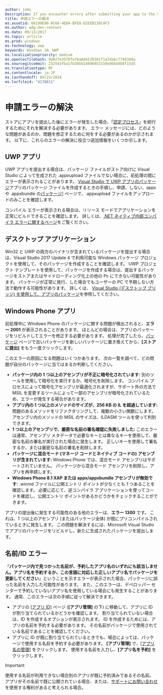 ```yaml
---
author: jnHs
Description: If you encounter errors after submitting your app to the Store, you must resolve them in order to continue the certification process.
title: 申請エラーの解決
ms.assetid: 68199E09-0C66-4EB4-BFE8-D2EEB139C4F3
ms.author: wdg-dev-content
ms.date: 09/13/2017
ms.topic: article
ms.prod: windows
ms.technology: uwp
keywords: Windows 10、UWP
ms.localizationpriority: medium
ms.openlocfilehash: 9d027e35f8fe76a0d4139301f1a7dabc7798348a
ms.sourcegitcommit: 232543fba1fb30bb1489b053310ed6bd4b8f15d5
ms.translationtype: MT
ms.contentlocale: ja-JP
ms.lasthandoff: 09/25/2018
ms.locfileid: "4176811"
---
```

# <a name="resolve-submission-errors"></a>申請エラーの解決

ストアにアプリを提出した後にエラーが発生した場合、「[認定プロセス](the-app-certification-process.md)」を続行するためにそれを解決する必要があります。 エラー メッセージには、どのような問題があるのか、問題を修正するために何をする必要があるのかが示されます。 以下に、これらのエラーの解決に役立つ追加情報をいくつか示します。

## <a name="uwp-apps"></a>UWP アプリ

UWP アプリを提出する場合は、パッケージ ファイルがストア向けに Visual Studio によって生成された .appxupload ファイルでない場合に、前処理の間にエラーが表示されることがあります。 [Visual Studio で UWP アプリのパッケージ](../packaging/packaging-uwp-apps.md)アプリのパッケージ ファイルを作成するときの手順し、申請、しない、appx や .appxbundle の[パッケージ](upload-app-packages.md)] ページで、.appxupload ファイルをアップロードのみことを確認します。

コンパイル エラーが表示される場合は、リリース モードでアプリケーションを正常にビルドできることを確認します。 詳しくは、[.NET ネイティブ内部コンパイラ エラーに関するページ](http://go.microsoft.com/fwlink/p/?LinkID=613098)をご覧ください。

## <a name="desktop-application"></a>デスクトップ アプリケーション

Win32 と UWP の両方のバイナリが含まれているパッケージを提出する場合は、Visual Studio 2017 Update 4 で利用可能な Windows パッケージ プロジェクトを使用して、そのパッケージを作成することを確認します。 UWP プロジェクト テンプレートを使用して、パッケージを作成する場合は、提出するパッケージをストアまたはサイドローディング化上の他の Pc にできない可能性があります。 パッケージが正常に発行、した場合でもユーザーの PC で予期しない方法で動作する可能性があります。 詳しくは、 [Visual Studio (デスクトップ ブリッジ) を使用して、アプリのパッケージ]( https://docs.microsoft.com/windows/uwp/porting/desktop-to-uwp-packaging-dot-net)を参照してください。

## <a name="windows-phone-apps"></a>Windows Phone アプリ

前処理中に Windows Phone のパッケージに関する問題が検出されると、**エラー 2001** が表示されることがあります。 ほとんどの場合は、アプリのパッケージをリビルドしてエラーを修正する必要があります。 処理が完了したら、[パッケージ](upload-app-packages.md) ページで古いパッケージを新しいパッケージに置き換えてから、**[ストアに提出]** をもう一度クリックします。

このエラーの原因になる問題はいくつかあります。 次の一覧を調べて、どの問題が自分のパッケージに当てはまるか判断してください。

-   **パッケージ内の 1 つ以上のアセンブリが不正に暗号化されています:** 別のツールを使用して暗号化を実行するか、暗号化を削除します。 コンパイル プロセスによって暗号化アセンブリが最適化されますが、サポート外の方法で MSIL を変更するツールによって一部のアセンブリが暗号化されているため、エラーが発生する場合があります。
-   **アプリ内の 1 つ以上のメソッドのサイズが、256 KB の IL を超過しています:** 問題のあるメソッドをリファクタリングして、複数の小さい関数にします。 アセンブリ内のメソッドの MSIL のサイズは、ILDASM ツールを使って判別できます。
-   **1 つ以上のアセンブリで、厳密な名前の署名確認に失敗しました:** このエラーは通常、アセンブリ メタデータで必要なキーとは異なるキーを使用して、厳密な名前の署名が実行された場合に発生します。 正しいキーを使用して署名するか、または厳密な名前の署名を削除します。
-   **パッケージに混合モード (マネージ コードとネイティブ コードの) アセンブリが含まれています:** Windows Phone では、混合モード アセンブリはサポートされていません。 パッケージから混合モード アセンブリを削除し、アプリを再申請します。
-   **Windows Phone 8.1 XAP または appx/appxbundle アセンブリが無効です:** .winmd ファイルに公開エントリ ポイントが少なくとも 1 つあることを確認します。 必要に応じて、逆コンパイラ アプリケーションを使ってコードを確認し、公開エントリ ポイントがあるかどうかをチェックすることができます。

アプリの提出後に発生する可能性のある他のエラーは、**エラー 1300** です。 これは、1 つ以上のアセンブリ (またはパッケージ全体) が既にプリコンパイルされているときに発生します。 この問題を解決するには、Microsoft Visual Studio でアプリのパッケージをリビルドし、新たに生成されたパッケージを提出します。

## <a name="nameidentity-errors"></a>名前/ID エラー

「**パッケージ内で見つかった名前が、予約したアプリ名のいずれにも該当しません。アプリ名を予約するか、この言語に対応した正しいアプリ名でパッケージを更新してください**」ということを示すエラーが表示された場合、パッケージに誤った名前を入力した可能性があります。 また、このエラーは、デベロッパー センターで予約していないアプリ名を使用している場合にも発生することがあります。 通常、このエラーは次の手順に従って解決できます。

- アプリの [[アプリ ID]](view-app-identity-details.md) ページ (**[アプリ管理]** の下) に移動して、アプリに ID が割り当てられているかどうかを確認します。 割り当てられていない場合は、ID を作成するオプションが表示されます。 ID を作成するためには、アプリの名前を予約する必要があります。 その名前がパッケージで使用されている名前であることを確認してください。
- アプリに ID が既に割り当てられているときでも、場合によっては、パッケージで使用する名前を予約する必要があります。 **[アプリ管理]** で、[[アプリ名の管理]](manage-app-names.md) をクリックします。 使用する名前を入力し、**[アプリ名を予約]** をクリックします。

> [!IMPORTANT]
>  使用する名前が利用できない場合別のアプリが既に予約済みであるその名前。 アプリがその名前で既に公開されている場合、または、[サポートにお問い合わせ](https://go.microsoft.com/fwlink/p/?LinkId=331509)を使用する権利があると考えられる場合。  

 

 




